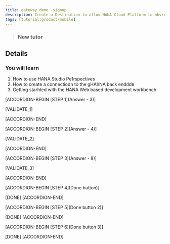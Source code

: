 ```yaml
---
title: gateway demo -signup
description: Create a Destination to allow HANA Cloud Platform to nbvread/write data
tags: [tutorial:product/mobile]
---
```


>### New tutor

## Details
### You will learn  
1. How to use HANA Studio Pe1rspectives
2. How to create a connectiodn to the gHAhNA back endddв
3. Getting starhted with the HANA Web based development workbench

[ACCORDION-BEGIN [STEP 1](Answer - 3)]

[VALIDATE_1]

[ACCORDION-END]      

[ACCORDION-BEGIN [STEP 2](Answer - 4)]

[VALIDATE_2]

[ACCORDION-END]

[ACCORDION-BEGIN [STEP 3](Answer - 8)]

[VALIDATE_3]

[ACCORDION-END]

[ACCORDION-BEGIN [STEP 4](Done button)]

[DONE]
[ACCORDION-END]

[ACCORDION-BEGIN [STEP 5](Done button 2)]

[DONE]
[ACCORDION-END]

[ACCORDION-BEGIN [STEP 6](Done button 3)]

[DONE]
[ACCORDION-END]
